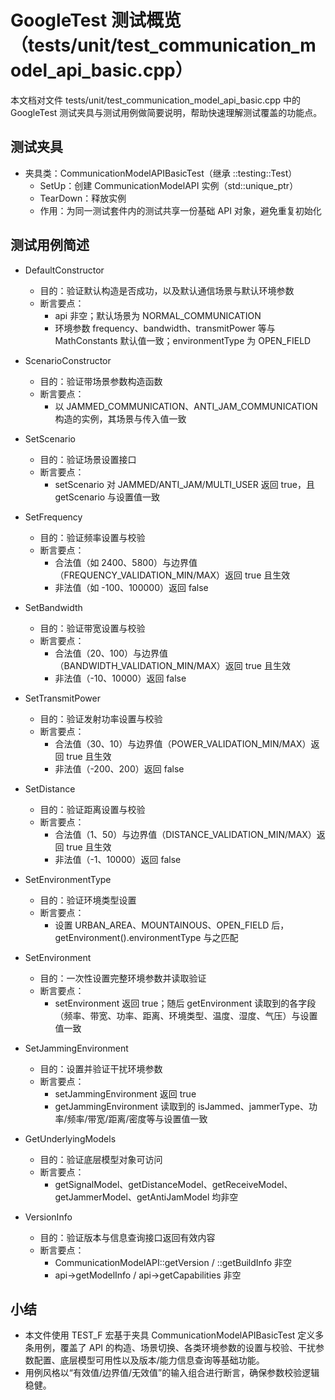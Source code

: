 # GoogleTest 测试概览（tests/unit/test_communication_model_api_basic.cpp）

本文档对文件 tests/unit/test_communication_model_api_basic.cpp 中的 GoogleTest 测试夹具与测试用例做简要说明，帮助快速理解测试覆盖的功能点。

## 测试夹具
- 夹具类：CommunicationModelAPIBasicTest（继承 ::testing::Test）
  - SetUp：创建 CommunicationModelAPI 实例（std::unique_ptr）
  - TearDown：释放实例
  - 作用：为同一测试套件内的测试共享一份基础 API 对象，避免重复初始化

## 测试用例简述
- DefaultConstructor
  - 目的：验证默认构造是否成功，以及默认通信场景与默认环境参数
  - 断言要点：
    - api 非空；默认场景为 NORMAL_COMMUNICATION
    - 环境参数 frequency、bandwidth、transmitPower 等与 MathConstants 默认值一致；environmentType 为 OPEN_FIELD

- ScenarioConstructor
  - 目的：验证带场景参数构造函数
  - 断言要点：
    - 以 JAMMED_COMMUNICATION、ANTI_JAM_COMMUNICATION 构造的实例，其场景与传入值一致

- SetScenario
  - 目的：验证场景设置接口
  - 断言要点：
    - setScenario 对 JAMMED/ANTI_JAM/MULTI_USER 返回 true，且 getScenario 与设置值一致

- SetFrequency
  - 目的：验证频率设置与校验
  - 断言要点：
    - 合法值（如 2400、5800）与边界值（FREQUENCY_VALIDATION_MIN/MAX）返回 true 且生效
    - 非法值（如 -100、100000）返回 false

- SetBandwidth
  - 目的：验证带宽设置与校验
  - 断言要点：
    - 合法值（20、100）与边界值（BANDWIDTH_VALIDATION_MIN/MAX）返回 true 且生效
    - 非法值（-10、10000）返回 false

- SetTransmitPower
  - 目的：验证发射功率设置与校验
  - 断言要点：
    - 合法值（30、10）与边界值（POWER_VALIDATION_MIN/MAX）返回 true 且生效
    - 非法值（-200、200）返回 false

- SetDistance
  - 目的：验证距离设置与校验
  - 断言要点：
    - 合法值（1、50）与边界值（DISTANCE_VALIDATION_MIN/MAX）返回 true 且生效
    - 非法值（-1、10000）返回 false

- SetEnvironmentType
  - 目的：验证环境类型设置
  - 断言要点：
    - 设置 URBAN_AREA、MOUNTAINOUS、OPEN_FIELD 后，getEnvironment().environmentType 与之匹配

- SetEnvironment
  - 目的：一次性设置完整环境参数并读取验证
  - 断言要点：
    - setEnvironment 返回 true；随后 getEnvironment 读取到的各字段（频率、带宽、功率、距离、环境类型、温度、湿度、气压）与设置值一致

- SetJammingEnvironment
  - 目的：设置并验证干扰环境参数
  - 断言要点：
    - setJammingEnvironment 返回 true
    - getJammingEnvironment 读取到的 isJammed、jammerType、功率/频率/带宽/距离/密度等与设置值一致

- GetUnderlyingModels
  - 目的：验证底层模型对象可访问
  - 断言要点：
    - getSignalModel、getDistanceModel、getReceiveModel、getJammerModel、getAntiJamModel 均非空

- VersionInfo
  - 目的：验证版本与信息查询接口返回有效内容
  - 断言要点：
    - CommunicationModelAPI::getVersion / ::getBuildInfo 非空
    - api->getModelInfo / api->getCapabilities 非空

## 小结
- 本文件使用 TEST_F 宏基于夹具 CommunicationModelAPIBasicTest 定义多条用例，覆盖了 API 的构造、场景切换、各类环境参数的设置与校验、干扰参数配置、底层模型可用性以及版本/能力信息查询等基础功能。
- 用例风格以“有效值/边界值/无效值”的输入组合进行断言，确保参数校验逻辑稳健。